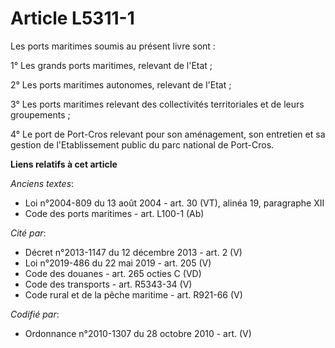 # Article L5311-1

Les ports maritimes soumis au présent livre sont :

1° Les grands ports maritimes, relevant de l'Etat ;

2° Les ports maritimes autonomes, relevant de l'Etat ;

3° Les ports maritimes relevant des collectivités territoriales et de leurs groupements ;

4° Le port de Port-Cros relevant pour son aménagement, son entretien et sa gestion de l'Etablissement public du parc national
de Port-Cros.

**Liens relatifs à cet article**

_Anciens textes_:

  - Loi n°2004-809 du 13 août 2004 - art. 30 (VT), alinéa 19, paragraphe XII
  - Code des ports maritimes - art. L100-1 (Ab)

_Cité par_:

  - Décret n°2013-1147 du 12 décembre 2013 - art. 2 (V)
  - Loi n°2019-486 du 22 mai 2019 - art. 205 (V)
  - Code des douanes - art. 265 octies C (VD)
  - Code des transports - art. R5343-34 (V)
  - Code rural et de la pêche maritime - art. R921-66 (V)

_Codifié par_:

  - Ordonnance n°2010-1307 du 28 octobre 2010 - art. (V)
